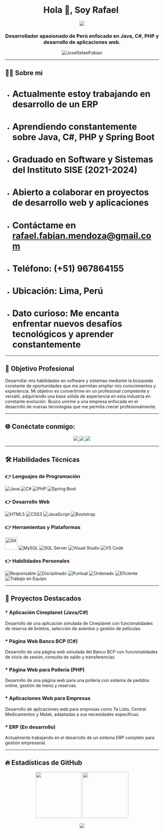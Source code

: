 <h1 align="center">Hola 👋, Soy Rafael <img height="35"></h1>
<p align="center">
  <a href="https://github.com/DenverCoder1/readme-typing-svg">
    <img src="https://readme-typing-svg.herokuapp.com?lines=Desarrollador+de+Software;Especialista+en+Java+y+C%23;Creador+de+Aplicaciones+Web;Siempre+Aprendiendo&center=true&width=500&height=50">
  </a>
</p>

<h3 align="center">Desarrollador apasionado de Perú enfocado en Java, C#, PHP y desarrollo de aplicaciones web.</h3>

<p align="center"> 
  <img src="https://komarev.com/ghpvc/?username=JoseRafaelFabian&label=Visitas%20al%20perfil&color=0e75b6&style=plastic" alt="JoseRafaelFabian" /> 
</p>

---

## 👨‍💻 Sobre mí

- # Actualmente estoy trabajando en **desarrollo de un ERP**
- # Aprendiendo constantemente sobre **Java, C#, PHP y Spring Boot**
- # Graduado en **Software y Sistemas** del Instituto SISE (2021-2024)
- # Abierto a colaborar en **proyectos de desarrollo web y aplicaciones**
- # Contáctame en **rafael.fabian.mendoza@gmail.com**
- # Teléfono: **(+51) 967864155**
- # Ubicación: **Lima, Perú**
- # Dato curioso: Me encanta enfrentar nuevos desafíos tecnológicos y aprender constantemente

---

## 🚀 Objetivo Profesional

Desarrollar mis habilidades en software y sistemas mediante la búsqueda constante de oportunidades que me permitan ampliar mis conocimientos y experiencia. Mi objetivo es convertirme en un profesional competente y versátil, adquiriendo una base sólida de experiencia en esta industria en constante evolución. Busco unirme a una empresa enfocada en el desarrollo de nuevas tecnologías que me permita crecer profesionalmente.

---

## 🌐 Conéctate conmigo:
<div align="center">
  <a href="https://www.linkedin.com/in/jose-rafael-fabian-mendoza-3a40242b4" target="_blank">
    <img src="https://img.shields.io/badge/LinkedIn-0077B5?style=for-the-badge&logo=linkedin&logoColor=white">
  </a>
  <a href="mailto:rafael.fabian.mendoza@gmail.com">
    <img src="https://img.shields.io/badge/Gmail-D14836?style=for-the-badge&logo=gmail&logoColor=white">
  </a>
  <a href="https://github.com/JRafael2023" target="_blank">
    <img src="https://img.shields.io/badge/GitHub-100000?style=for-the-badge&logo=github&logoColor=white">
  </a>
</div>

---

## 🛠️ Habilidades Técnicas

### 👉 Lenguajes de Programación
<p align="left"> 
  <img alt="Java" src="https://img.shields.io/badge/Java-%23ED8B00.svg?logo=java&logoColor=white">
  <img alt="C#" src="https://img.shields.io/badge/C%23-%23239120.svg?logo=c-sharp&logoColor=white">
  <img alt="PHP" src="https://img.shields.io/badge/PHP-%23777BB4.svg?logo=php&logoColor=white">
  <img alt="Spring Boot" src="https://img.shields.io/badge/Spring%20Boot-%236DB33F.svg?logo=spring-boot&logoColor=white">
</p>

### 👉 Desarrollo Web
<p align="left"> 
  <img alt="HTML5" src="https://img.shields.io/badge/HTML5-%23E34F26.svg?logo=html5&logoColor=white">
  <img alt="CSS3" src="https://img.shields.io/badge/CSS-%231572B6.svg?logo=css3&logoColor=white">
  <img alt="JavaScript" src="https://img.shields.io/badge/JavaScript-%23F7DF1E.svg?logo=javascript&logoColor=black">
  <img alt="Bootstrap" src="https://img.shields.io/badge/Bootstrap-%23563D7C.svg?logo=bootstrap&logoColor=white">
</p>

### 👉 Herramientas y Plataformas
<p align="left">
  <img alt="Git" src="https://www.vectorlogo.zone/logos/git-scm/git-scm-icon.svg" width="40">
  <img alt="MySQL" src="https://img.shields.io/badge/MySQL-%2300f.svg?logo=mysql&logoColor=white">
  <img alt="SQL Server" src="https://img.shields.io/badge/SQL%20Server-%23CC2927.svg?logo=microsoft-sql-server&logoColor=white">
  <img alt="Visual Studio" src="https://img.shields.io/badge/Visual%20Studio-%235C2D91.svg?logo=visual-studio&logoColor=white">
  <img alt="VS Code" src="https://img.shields.io/badge/VS%20Code-%23007ACC.svg?logo=visual-studio-code&logoColor=white">
</p>

### 👉 Habilidades Personales
<p align="left">
  <img alt="Responsable" src="https://img.shields.io/badge/Responsable-%23009688.svg?style=flat">
  <img alt="Disciplinado" src="https://img.shields.io/badge/Disciplinado-%23FF5722.svg?style=flat">
  <img alt="Puntual" src="https://img.shields.io/badge/Puntual-%234CAF50.svg?style=flat">
  <img alt="Ordenado" src="https://img.shields.io/badge/Ordenado-%233F51B5.svg?style=flat">
  <img alt="Eficiente" src="https://img.shields.io/badge/Eficiente-%23F44336.svg?style=flat">
  <img alt="Trabajo en Equipo" src="https://img.shields.io/badge/Trabajo%20en%20Equipo-%23FFC107.svg?style=flat">
</p>

---

## 📂 Proyectos Destacados

### * Aplicación Cineplanet (Java/C#)
Desarrollo de una aplicación simulada de Cineplanet con funcionalidades de reserva de boletos, selección de asientos y gestión de películas.

### * Página Web Banco BCP (C#)
Desarrollo de una página web simulada del Banco BCP con funcionalidades de inicio de sesión, consulta de saldo y transferencias.

### * Página Web para Pollería (PHP)
Desarrollo de una página web para una pollería con sistema de pedidos online, gestión de menú y reservas.

### * Aplicaciones Web para Empresas
Desarrollo de aplicaciones web para empresas como Ta Listo, Central Medicamentos y Malak, adaptadas a sus necesidades específicas.

### * ERP (En desarrollo)
Actualmente trabajando en el desarrollo de un sistema ERP completo para gestión empresarial.

---

## 🔥 Estadísticas de GitHub

<p align="center">
  <img height="150" src="https://github-readme-stats.vercel.app/api?username=JRafael2023&theme=react&show_icons=true&include_all_commits=true" />
  <img height="150" src="https://github-readme-stats.vercel.app/api/top-langs/?username=JRafael2023&theme=react&layout=compact" />
</p>

<p align="center">
  <img src="https://github-readme-streak-stats.herokuapp.com/?user=JRafael2023&theme=algolia" />
</p>

